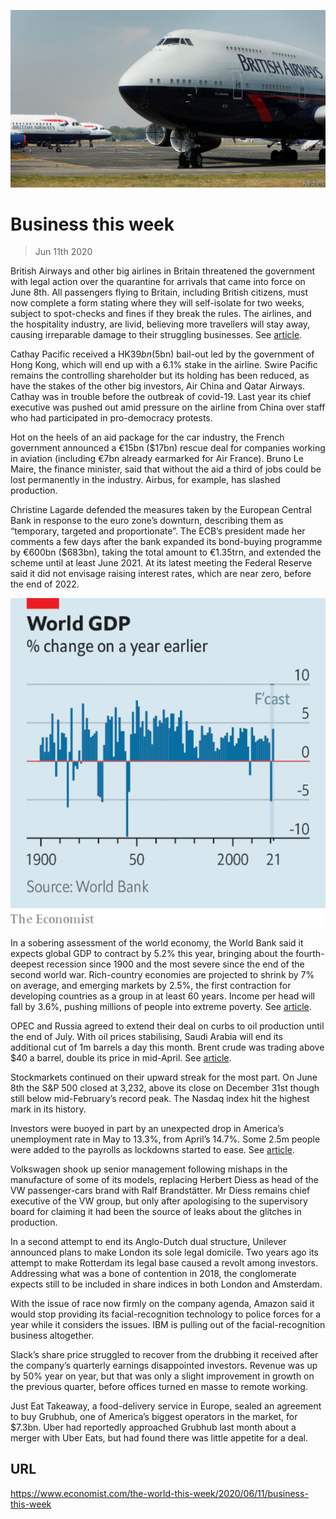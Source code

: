 ![](./images/20200613_WWP501.jpg)

# Business this week

> Jun 11th 2020

British Airways and other big airlines in Britain threatened the government with legal action over the quarantine for arrivals that came into force on June 8th. All passengers flying to Britain, including British citizens, must now complete a form stating where they will self-isolate for two weeks, subject to spot-checks and fines if they break the rules. The airlines, and the hospitality industry, are livid, believing more travellers will stay away, causing irreparable damage to their struggling businesses. See [article](https://www.economist.com//britain/2020/06/11/britains-new-quarantine-rules-are-a-head-scratcher).

Cathay Pacific received a HK$39bn ($5bn) bail-out led by the government of Hong Kong, which will end up with a 6.1% stake in the airline. Swire Pacific remains the controlling shareholder but its holding has been reduced, as have the stakes of the other big investors, Air China and Qatar Airways. Cathay was in trouble before the outbreak of covid-19. Last year its chief executive was pushed out amid pressure on the airline from China over staff who had participated in pro-democracy protests.

Hot on the heels of an aid package for the car industry, the French government announced a €15bn ($17bn) rescue deal for companies working in aviation (including €7bn already earmarked for Air France). Bruno Le Maire, the finance minister, said that without the aid a third of jobs could be lost permanently in the industry. Airbus, for example, has slashed production.

Christine Lagarde defended the measures taken by the European Central Bank in response to the euro zone’s downturn, describing them as “temporary, targeted and proportionate”. The ECB’s president made her comments a few days after the bank expanded its bond-buying programme by €600bn ($683bn), taking the total amount to €1.35trn, and extended the scheme until at least June 2021. At its latest meeting the Federal Reserve said it did not envisage raising interest rates, which are near zero, before the end of 2022.

![](./images/20200613_WWC029.png)

In a sobering assessment of the world economy, the World Bank said it expects global GDP to contract by 5.2% this year, bringing about the fourth- deepest recession since 1900 and the most severe since the end of the second world war. Rich-country economies are projected to shrink by 7% on average, and emerging markets by 2.5%, the first contraction for developing countries as a group in at least 60 years. Income per head will fall by 3.6%, pushing millions of people into extreme poverty. See [article](https://www.economist.com//leaders/2020/06/11/most-investors-and-some-firms-are-upbeat-about-the-world-economy).

OPEC and Russia agreed to extend their deal on curbs to oil production until the end of July. With oil prices stabilising, Saudi Arabia will end its additional cut of 1m barrels a day this month. Brent crude was trading above $40 a barrel, double its price in mid-April. See [article](https://www.economist.com//finance-and-economics/2020/06/13/investment-in-oil-supply-has-collapsed-it-may-not-roar-back).

Stockmarkets continued on their upward streak for the most part. On June 8th the S&P 500 closed at 3,232, above its close on December 31st though still below mid-February’s record peak. The Nasdaq index hit the highest mark in its history.

Investors were buoyed in part by an unexpected drop in America’s unemployment rate in May to 13.3%, from April’s 14.7%. Some 2.5m people were added to the payrolls as lockdowns started to ease. See [article](https://www.economist.com//node/21787958).

Volkswagen shook up senior management following mishaps in the manufacture of some of its models, replacing Herbert Diess as head of the VW passenger-cars brand with Ralf Brandstätter. Mr Diess remains chief executive of the VW group, but only after apologising to the supervisory board for claiming it had been the source of leaks about the glitches in production.

In a second attempt to end its Anglo-Dutch dual structure, Unilever announced plans to make London its sole legal domicile. Two years ago its attempt to make Rotterdam its legal base caused a revolt among investors. Addressing what was a bone of contention in 2018, the conglomerate expects still to be included in share indices in both London and Amsterdam.

With the issue of race now firmly on the company agenda, Amazon said it would stop providing its facial-recognition technology to police forces for a year while it considers the issues. IBM is pulling out of the facial-recognition business altogether.

Slack’s share price struggled to recover from the drubbing it received after the company’s quarterly earnings disappointed investors. Revenue was up by 50% year on year, but that was only a slight improvement in growth on the previous quarter, before offices turned en masse to remote working.

Just Eat Takeaway, a food-delivery service in Europe, sealed an agreement to buy Grubhub, one of America’s biggest operators in the market, for $7.3bn. Uber had reportedly approached Grubhub last month about a merger with Uber Eats, but had found there was little appetite for a deal.

## URL

https://www.economist.com/the-world-this-week/2020/06/11/business-this-week
